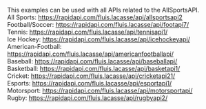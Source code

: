 This examples can be used with all APIs related to the AllSportsAPI. <br>
All Sports: https://rapidapi.com/fluis.lacasse/api/allsportsapi2 <br>
Football/Soccer: https://rapidapi.com/fluis.lacasse/api/footapi7/ <br>
Tennis: https://rapidapi.com/fluis.lacasse/api/tennisapi1/ <br>
Ice Hockey: https://rapidapi.com/fluis.lacasse/api/icehockeyapi/ <br>
American-Football: https://rapidapi.com/fluis.lacasse/api/americanfootballapi/ <br>
Baseball: https://rapidapi.com/fluis.lacasse/api/baseballapi/ <br>
Basketball: https://rapidapi.com/fluis.lacasse/api/basketapi1/ <br>
Cricket: https://rapidapi.com/fluis.lacasse/api/cricketapi21/ <br>
Esports: https://rapidapi.com/fluis.lacasse/api/esportapi1/ <br>
Motorsport: https://rapidapi.com/fluis.lacasse/api/motorsportapi/ <br>
Rugby: https://rapidapi.com/fluis.lacasse/api/rugbyapi2/ <br>